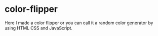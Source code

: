 # color-flipper
Here I made a color flipper or you can call it a random color generator by using HTML CSS and JavaScript.
